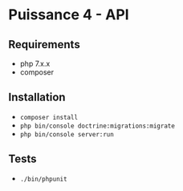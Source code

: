 # Puissance 4 - API


## Requirements

- php 7.x.x
- composer

## Installation

- ```composer install```
- ```php bin/console doctrine:migrations:migrate```
- ```php bin/console server:run```


## Tests

- ```./bin/phpunit```
